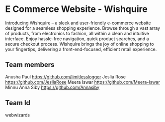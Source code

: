 # E Commerce Website - Wishquire
Introducing Wishquire – a sleek and user-friendly e-commerce website designed for a seamless shopping experience. Browse through a vast array of products, from electronics to fashion, all within a clean and intuitive interface. Enjoy hassle-free navigation, quick product searches, and a secure checkout process. Wishquire brings the joy of online shopping to your fingertips, delivering a front-end-focused, efficient retail experience.

## Team members
Anusha Paul https://github.com/limitlesslogger
Jeslia Rose https://github.com/JesliaRose
Meera Iswar https://github.com/Meera-Iswar
Minnu Anna Siby https://github.com/Annasiby

## Team Id
webwizards

